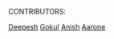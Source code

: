 CONTRIBUTORS: 

[Deepesh](https://github.com/deepesh1793)
[Gokul](https://github.com/gokul-sreenath)
[Anish](https://github.com/Anishabhi)
[Aarone](https://github.com/aaronegeorge)
